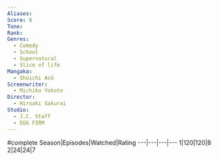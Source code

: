 ```yaml
---
Aliases:
Score: 8
Tone: 
Rank:
Genres:
  - Comedy
  - School
  - Supernatural
  - Slice of life
Mangaka:
  - Shūichi Asō
Screenwriter:
  - Michiko Yokote
Director:
  - Hiroaki Sakurai
Studio:
  - J.C. Staff
  - EGG FIRM
---
```

#complete
Season|Episodes|Watched|Rating
---|---|---|---
1|120|120|8
2|24|24|7
